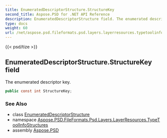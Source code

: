 ```yaml
---
title: EnumeratedDescriptorStructure.StructureKey
second_title: Aspose.PSD for .NET API Reference
description: EnumeratedDescriptorStructure field. The enumerated descriptor key
type: docs
weight: 60
url: /net/aspose.psd.fileformats.psd.layers.layerresources.typetoolinfostructures/enumerateddescriptorstructure/structurekey/
---
```

{{< psd/tize >}}
## EnumeratedDescriptorStructure.StructureKey field

The enumerated descriptor key.

```csharp
public const int StructureKey;
```

### See Also

* class [EnumeratedDescriptorStructure](../)
* namespace [Aspose.PSD.FileFormats.Psd.Layers.LayerResources.TypeToolInfoStructures](../../enumerateddescriptorstructure/)
* assembly [Aspose.PSD](../../../)



